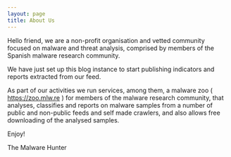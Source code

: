 ```yaml
---
layout: page
title: About Us
---
```


Hello friend, we are a non-profit organisation and vetted community focused on malware and threat analysis, comprised by members of the Spanish malware research community.

We have just set up this blog instance to start publishing indicators and reports extracted from our feed.

As part of our activities we run services, among them, a malware zoo ( https://zoo.mlw.re ) for members of the malware research community, that analyses, classifies and reports on malware samples from a number of public and non-public feeds and self made crawlers, and also allows free downloading of the analysed samples.



Enjoy!

The Malware Hunter

